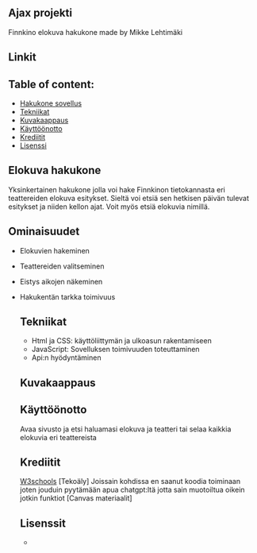 ## Ajax projekti
Finnkino elokuva hakukone made by Mikke Lehtimäki

## Linkit


## Table of content: 

- [Hakukone sovellus](#elokuva-hakukone)
- [Tekniikat](#tekniikat)
- [Kuvakaappaus](#kuvakaappaus)
- [Käyttöönotto](#käyttöönotto)
- [Krediitit](#Krediitit)
- [Lisenssi](#lisenssi)

## Elokuva hakukone
Yksinkertainen hakukone jolla voi hake Finnkinon tietokannasta eri teattereiden elokuva esitykset. Sieltä voi etsiä sen hetkisen päivän tulevat esitykset ja niiden kellon ajat. Voit myös etsiä elokuvia nimillä.

## Ominaisuudet
- Elokuvien hakeminen
- Teattereiden valitseminen
- Eistys aikojen näkeminen
- Hakukentän tarkka toimivuus

  ## Tekniikat
  - Html ja CSS: käyttöliittymän ja ulkoasun rakentamiseen
  - JavaScript: Sovelluksen toimivuuden toteuttaminen
  - Api:n hyödyntäminen
 

  ## Kuvakaappaus


  ## Käyttöönotto
  Avaa sivusto ja etsi haluamasi elokuva ja teatteri tai selaa kaikkia elokuvia eri teattereista

  ## Krediitit
  [W3schools](https://www.w3schools.com/js/js_ajax_intro.asp)
  [Tekoäly] Joissain kohdissa en saanut koodia toiminaan joten jouduin pyytämään apua chatgpt:ltä jotta sain muotoiltua oikein jotkin funktiot
  [Canvas materiaalit]

  ## Lisenssit
  -
